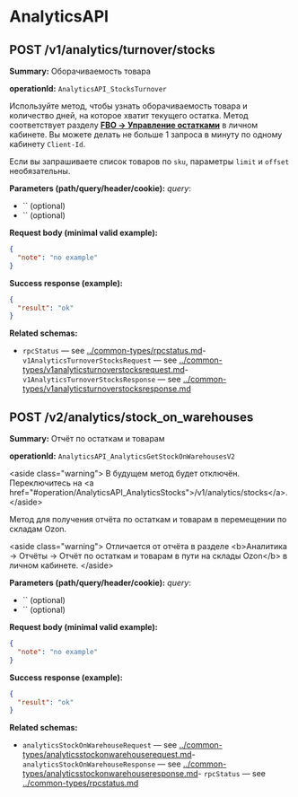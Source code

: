 # AnalyticsAPI

## POST /v1/analytics/turnover/stocks

**Summary:** Оборачиваемость товара

**operationId:** `AnalyticsAPI_StocksTurnover`

Используйте метод, чтобы узнать оборачиваемость товара и количество дней, на которое хватит текущего остатка. 
Метод соответствует разделу [**FBO -&gt; Управление остатками**](https://seller.ozon.ru/app/supply/stocks-management) в личном кабинете.
Вы можете делать не больше 1 запроса в минуту по одному кабинету `Client-Id`.
    
Если вы запрашиваете список товаров по `sku`, параметры `limit` и `offset` необязательны.

**Parameters (path/query/header/cookie):**
_query_:
- `` (optional)
- `` (optional)

**Request body (minimal valid example):**
```json
{
  "note": "no example"
}
```

**Success response (example):**
```json
{
  "result": "ok"
}
```

**Related schemas:**
- `rpcStatus` — see [../common-types/rpcstatus.md](../common-types/rpcstatus.md)- `v1AnalyticsTurnoverStocksRequest` — see [../common-types/v1analyticsturnoverstocksrequest.md](../common-types/v1analyticsturnoverstocksrequest.md)- `v1AnalyticsTurnoverStocksResponse` — see [../common-types/v1analyticsturnoverstocksresponse.md](../common-types/v1analyticsturnoverstocksresponse.md)
## POST /v2/analytics/stock_on_warehouses

**Summary:** Отчёт по остаткам и товарам

**operationId:** `AnalyticsAPI_AnalyticsGetStockOnWarehousesV2`

&lt;aside class="warning"&gt;
В будущем метод будет отключён. Переключитесь на &lt;a href="#operation/AnalyticsAPI_AnalyticsStocks"&gt;/v1/analytics/stocks&lt;/a&gt;.
&lt;/aside&gt;

Метод для получения отчёта по остаткам и товарам в перемещении по складам Ozon.

&lt;aside class="warning"&gt;
Отличается от отчёта в разделе &lt;b&gt;Аналитика → Отчёты → Отчёт по остаткам и товарам в пути на склады Ozon&lt;/b&gt; в личном кабинете.
&lt;/aside&gt;

**Parameters (path/query/header/cookie):**
_query_:
- `` (optional)
- `` (optional)

**Request body (minimal valid example):**
```json
{
  "note": "no example"
}
```

**Success response (example):**
```json
{
  "result": "ok"
}
```

**Related schemas:**
- `analyticsStockOnWarehouseRequest` — see [../common-types/analyticsstockonwarehouserequest.md](../common-types/analyticsstockonwarehouserequest.md)- `analyticsStockOnWarehouseResponse` — see [../common-types/analyticsstockonwarehouseresponse.md](../common-types/analyticsstockonwarehouseresponse.md)- `rpcStatus` — see [../common-types/rpcstatus.md](../common-types/rpcstatus.md)
